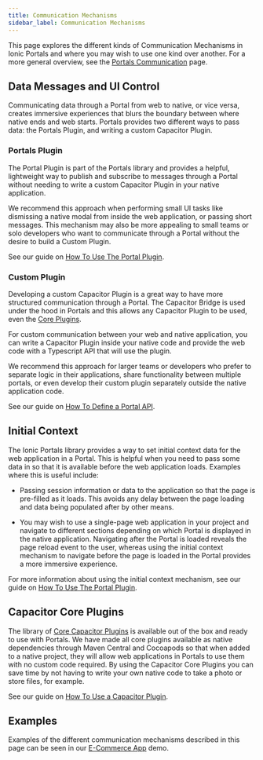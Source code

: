 ```yaml
---
title: Communication Mechanisms
sidebar_label: Communication Mechanisms
---
```


This page explores the different kinds of Communication Mechanisms in Ionic Portals and where you may wish to use one kind over another. For a more general overview, see the [Portals Communication](./portal-communication) page.

## Data Messages and UI Control

Communicating data through a Portal from web to native, or vice versa, creates immersive experiences that blurs the boundary between where native ends and web starts. Portals provides two different ways to pass data: the Portals Plugin, and writing a custom Capacitor Plugin.

### Portals Plugin

The Portal Plugin is part of the Portals library and provides a helpful, lightweight way to publish and subscribe to messages through a Portal without needing to write a custom Capacitor Plugin in your native application.

We recommend this approach when performing small UI tasks like dismissing a native modal from inside the web application, or passing short messages. This mechanism may also be more appealing to small teams or solo developers who want to communicate through a Portal without the desire to build a Custom Plugin.

See our guide on [How To Use The Portal Plugin](./how-to/using-the-portal-plugin).

### Custom Plugin

Developing a custom Capacitor Plugin is a great way to have more structured communication through a Portal. The Capacitor Bridge is used under the hood in Portals and this allows any Capacitor Plugin to be used, even the [Core Plugins](##capacitor-core-plugins). 

For custom communication between your web and native application, you can write a Capacitor Plugin inside your native code and provide the web code with a Typescript API that will use the plugin.

We recommend this approach for larger teams or developers who prefer to separate logic in their applications, share functionality between multiple portals, or even develop their custom plugin separately outside the native application code.

See our guide on [How To Define a Portal API](./how-to/define-api-in-typescript).

## Initial Context

The Ionic Portals library provides a way to set initial context data for the web application in a Portal. This is helpful when you need to pass some data in so that it is available before the web application loads. Examples where this is useful include:

- Passing session information or data to the application so that the page is pre-filled as it loads. This avoids any delay between the page loading and data being populated after by other means.

- You may wish to use a single-page web application in your project and navigate to different sections depending on which Portal is displayed in the native application. Navigating after the Portal is loaded reveals the page reload event to the user, whereas using the initial context mechanism to navigate before the page is loaded in the Portal provides a more immersive experience.

For more information about using the initial context mechanism, see our guide on [How To Use The Portal Plugin](./how-to/using-the-portal-plugin).

## Capacitor Core Plugins

The library of [Core Capacitor Plugins](https://capacitorjs.com/docs/apis) is available out of the box and ready to use with Portals. We have made all core plugins available as native dependencies through Maven Central and Cocoapods so that when added to a native project, they will allow web applications in Portals to use them with no custom code required. By using the Capacitor Core Plugins you can save time by not having to write your own native code to take a photo or store files, for example.

See our guide on [How To Use a Capacitor Plugin](./how-to/using-a-capacitor-plugin).

## Examples

Examples of the different communication mechanisms described in this page can be seen in our [E-Commerce App](./examples/ecommerce-app) demo.
